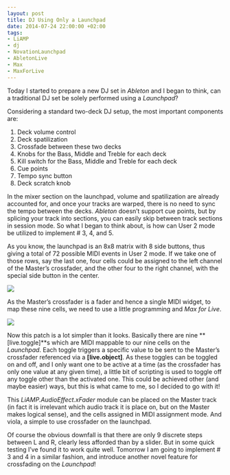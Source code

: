 ```yaml
---
layout: post
title: DJ Using Only a Launchpad
date: 2014-07-24 22:00:00 +02:00
tags:
- LiAMP
- dj
- NovationLaunchpad
- AbletonLive
- Max
- MaxForLive
---
```

Today I started to prepare a new DJ set in *Ableton* and I began to think, can a traditional DJ set be solely performed using a *Launchpad*?

Considering a standard two-deck DJ setup, the most important components are:
1. Deck volume control
2. Deck spatilization
3. Crossfade between these two decks
4. Knobs for the Bass, Middle and Treble for each deck
5. Kill switch for the Bass, Middle and Treble for each deck
6. Cue points
7. Tempo sync button
8. Deck scratch knob

In the mixer section on the launchpad, volume and spatilization are already accounted for, and once your tracks are warped, there is no need to sync the tempo between the decks. *Ableton* doesn’t support cue points, but by splicing your track into sections, you can easily skip between track sections in session mode. So what I began to think about, is how can User 2 mode be utilized to implement # 3, 4, and 5.

As you know, the launchpad is an 8x8 matrix with 8 side buttons, thus giving a total of 72 possible MIDI events in User 2 mode. If we take one of those rows, say the last one, four cells could be assigned to the left channel of the Master’s crossfader, and the other four to the right channel, with the special side button in the center.

![]({{site.baseurl}}/assets/images/posts/2014/14-07-24/01.png)

As the Master’s crossfader is a fader and hence a single MIDI widget, to map these nine cells, we need to use a little programming and *Max for Live*.

![]({{site.baseurl}}/assets/images/posts/2014/14-07-24/02.png)

Now this patch is a lot simpler than it looks. Basically there are nine **[live.toggle]**s which are MIDI mappable to our nine cells on the *Launchpad*. Each toggle triggers a specific value to be sent to the Master’s crossfader referenced via a **[live.object]**. As these toggles can be toggled on and off, and I only want one to be active at a time (as the crossfader has only one value at any given time), a little bit of scripting is used to toggle off any toggle other than the activated one. This could be achieved other (and maybe easier) ways, but this is what came to me, so I decided to go with it!

This *LiAMP.AudioEffect.xFader* module can be placed on the Master track (in fact it is irrelevant which audio track it is place on, but on the Master makes logical sense), and the cells assigned in MIDI assignment mode. And viola, a simple to use crossfader on the launchpad.

Of course the obvious downfall is that there are only 9 discrete steps between L and R, clearly less afforded than by a slider. But in some quick testing I’ve found it to work quite well. Tomorrow I am going to implement # 3 and 4 in a similar fashion, and introduce another novel feature for crossfading on the *Launchpad*!
